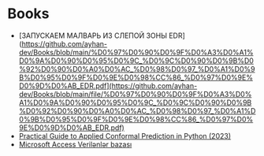 # Books


 - [ЗАПУСКАЕМ МАЛВАРЬ ИЗ СЛЕПОЙ ЗОНЫ EDR](https://github.com/ayhan-dev/Books/blob/main/%D0%97%D0%90%D0%9F%D0%A3%D0%A1%D0%9A%D0%90%D0%95%D0%9C_%D0%9C%D0%90%D0%9B%D0%92%D0%90%D0%A0%D0%AC_%D0%98%D0%97_%D0%A1%D0%9B%D0%95%D0%9F%D0%9E%D0%98%CC%86_%D0%97%D0%9E%D0%9D%D0%AB_EDR.pdf](https://github.com/ayhan-dev/Books/blob/main/file/%D0%97%D0%90%D0%9F%D0%A3%D0%A1%D0%9A%D0%90%D0%95%D0%9C_%D0%9C%D0%90%D0%9B%D0%92%D0%90%D0%A0%D0%AC_%D0%98%D0%97_%D0%A1%D0%9B%D0%95%D0%9F%D0%9E%D0%98%CC%86_%D0%97%D0%9E%D0%9D%D0%AB_EDR.pdf)
 - [Practical Guide to Applied Conformal Prediction in Python (2023)](https://github.com/ayhan-dev/Books/blob/main/Practical%20Guide%20to%20Applied%20Conformal%20Prediction%20in%20Python.pdf)
 - [Microsoft Access Verilənlər bazası](https://github.com/ayhan-dev/Books/blob/main/Access_konspekt2_230528_211420.pdf)
